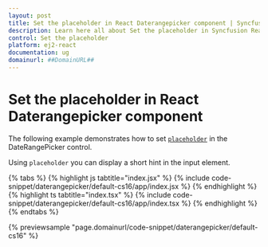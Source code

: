 ```yaml
---
layout: post
title: Set the placeholder in React Daterangepicker component | Syncfusion
description: Learn here all about Set the placeholder in Syncfusion React Daterangepicker component of Syncfusion Essential JS 2 and more.
control: Set the placeholder 
platform: ej2-react
documentation: ug
domainurl: ##DomainURL##
---
```


# Set the placeholder in React Daterangepicker component

The following example demonstrates how to set [`placeholder`](https://ej2.syncfusion.com/react/documentation/api/daterangepicker#placeholder) in the DateRangePicker control.

Using `placeholder` you can display a short hint in the input element.

{% tabs %}
{% highlight js tabtitle="index.jsx" %}
{% include code-snippet/daterangepicker/default-cs16/app/index.jsx %}
{% endhighlight %}
{% highlight ts tabtitle="index.tsx" %}
{% include code-snippet/daterangepicker/default-cs16/app/index.tsx %}
{% endhighlight %}
{% endtabs %}

 {% previewsample "page.domainurl/code-snippet/daterangepicker/default-cs16" %}